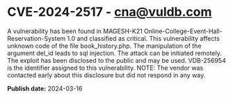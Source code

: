 # CVE-2024-2517 - cna@vuldb.com

A vulnerability has been found in MAGESH-K21 Online-College-Event-Hall-Reservation-System 1.0 and classified as critical. This vulnerability affects unknown code of the file book_history.php. The manipulation of the argument del_id leads to sql injection. The attack can be initiated remotely. The exploit has been disclosed to the public and may be used. VDB-256954 is the identifier assigned to this vulnerability. NOTE: The vendor was contacted early about this disclosure but did not respond in any way.

**Publish date:** 2024-03-16
